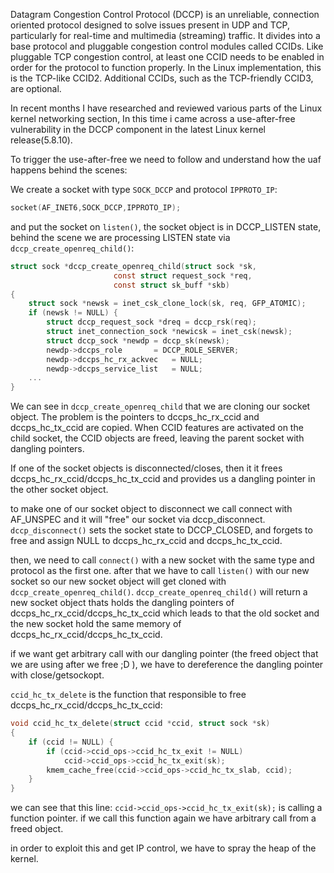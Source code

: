Datagram Congestion Control Protocol (DCCP) is an unreliable, connection
oriented protocol designed to solve issues present in UDP and TCP, particularly
for real-time and multimedia (streaming) traffic.
It divides into a base protocol and pluggable congestion control
modules called CCIDs. Like pluggable TCP congestion control, at least one CCID
needs to be enabled in order for the protocol to function properly. In the Linux
implementation, this is the TCP-like CCID2. Additional CCIDs, such as
the TCP-friendly CCID3, are optional.

In recent months I have researched and reviewed various parts of the Linux kernel networking section, In this time i came across a use-after-free vulnerability in the DCCP component in the latest Linux kernel release(5.8.10).

To trigger the use-after-free we need to follow and understand how the uaf happens behind the scenes:

We create a socket with type ```SOCK_DCCP``` and protocol ```IPPROTO_IP```:
```c
socket(AF_INET6,SOCK_DCCP,IPPROTO_IP);
```
and put the socket on ```listen()```, the socket object is in DCCP_LISTEN state, behind the scene we are processing LISTEN state via ```dccp_create_openreq_child()```:

```c
struct sock *dccp_create_openreq_child(struct sock *sk,
				       const struct request_sock *req,
				       const struct sk_buff *skb)
{
	struct sock *newsk = inet_csk_clone_lock(sk, req, GFP_ATOMIC);
	if (newsk != NULL) {
		struct dccp_request_sock *dreq = dccp_rsk(req);
		struct inet_connection_sock *newicsk = inet_csk(newsk);
		struct dccp_sock *newdp = dccp_sk(newsk);
		newdp->dccps_role	    = DCCP_ROLE_SERVER;
		newdp->dccps_hc_rx_ackvec   = NULL;
		newdp->dccps_service_list   = NULL;
    ...
}
```
We can see in ```dccp_create_openreq_child``` that we are cloning our socket object.
The problem is the pointers to dccps_hc_rx_ccid and
dccps_hc_tx_ccid are copied. When CCID features are activated on the child
socket, the CCID objects are freed, leaving the parent socket with dangling
pointers.

If one of the socket objects is disconnected/closes, then it
it frees dccps_hc_rx_ccid/dccps_hc_tx_ccid and provides us a dangling pointer in the other socket object.

to make one of our socket object to disconnect we call connect with AF_UNSPEC and it will "free" our socket via dccp_disconnect.
```dccp_disconnect()``` sets the socket state to DCCP_CLOSED, and forgets to free and assign NULL to
dccps_hc_rx_ccid and dccps_hc_tx_ccid.

then, we need to call ```connect()``` with a new socket with the same type and protocol as the first one.
after that we have to call ```listen()``` with our new socket so our new socket object will get cloned with ```dccp_create_openreq_child()```.
```dccp_create_openreq_child()``` will return a new socket object thats holds the dangling pointers of dccps_hc_rx_ccid/dccps_hc_tx_ccid
which leads to that the old socket and the new socket hold the same memory of dccps_hc_rx_ccid/dccps_hc_tx_ccid.
 
if we want get arbitrary call with our dangling pointer (the freed object that we are using after we free ;D ), we have to dereference the dangling pointer 
with close/getsockopt.

```ccid_hc_tx_delete``` is the function that responsible to free dccps_hc_rx_ccid/dccps_hc_tx_ccid:

```c
void ccid_hc_tx_delete(struct ccid *ccid, struct sock *sk)
{
	if (ccid != NULL) {
		if (ccid->ccid_ops->ccid_hc_tx_exit != NULL)
			ccid->ccid_ops->ccid_hc_tx_exit(sk);      
		kmem_cache_free(ccid->ccid_ops->ccid_hc_tx_slab, ccid);
	}
}
```
 
we can see that this line: ```ccid->ccid_ops->ccid_hc_tx_exit(sk);``` is calling a function pointer.
if we call this function again we have arbitrary call from a freed object.

in order to exploit this and get IP control, we have to spray the heap of the kernel.



